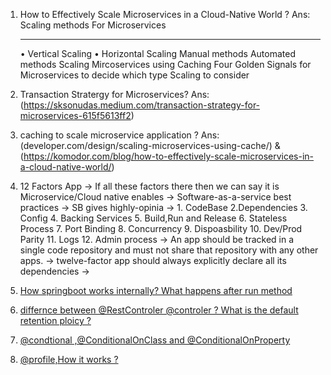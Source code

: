 1. How to Effectively Scale Microservices in a Cloud-Native World ?
   Ans: Scaling methods For Microservices
   ***
   • Vertical Scaling
   • Horizontal Scaling
   Manual methods
   Automated methods
   Scaling Mircoservices using Caching
   Four Golden Signals for Microservices to decide which type Scaling to consider
2. Transaction Stratergy for Microservices? Ans:(https://sksonudas.medium.com/transaction-strategy-for-microservices-615f5613ff2)
3. caching to scale microservice application ? Ans: (developer.com/design/scaling-microservices-using-cache/) & (https://komodor.com/blog/how-to-effectively-scale-microservices-in-a-cloud-native-world/)
4. 12 Factors App
   -> If all these factors there then we can say it is Microservice/Cloud native enables
   -> Software-as-a-service best practices
   -> SB gives highly-opinia
   -> 1. CodeBase 2.Dependencies 3. Config 4. Backing Services 5. Build,Run and Release 6. Stateless Process 7. Port Binding 8. Concurrency 9. Dispoasbility 10. Dev/Prod Parity 11. Logs 12. Admin process
   -> An app should be tracked in a single code repository and must not share that repository with any other apps.
   -> twelve-factor app should always explicitly declare all its dependencies
   ->

5. [How springboot works internally? What happens after run method](https://medium.com/javarevisited/what-happens-internally-when-you-start-a-spring-boot-application-part1-a683a64c1be8)
6. [differnce between @RestControler @controler ? What is the default retention ploicy ?](https://stackabuse.com/controller-and-restcontroller-annotations-in-spring-boot/)
7. [@condtional ,@ConditionalOnClass and @ConditionalOnProperty]()
8. [@profile,How it works ?](https://medium.com/@AlexanderObregon/exploring-the-use-of-profile-annotation-in-spring-framework-32cf9fff60f2#:~:text=The%20%40Profile%20annotation%20was%20introduced,to%20customize%20the%20application%20context.)
